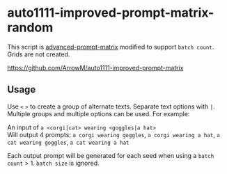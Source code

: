 # auto1111-improved-prompt-matrix-random

This script is [advanced-prompt-matrix](https://github.com/GRMrGecko/stable-diffusion-webui-automatic/blob/advanced_matrix/scripts/advanced_prompt_matrix.py) modified to support `batch count`. Grids are not created.  

https://github.com/ArrowM/auto1111-improved-prompt-matrix

## Usage

Use `<` `>` to create a group of alternate texts. Separate text options with `|`. Multiple groups and multiple options can be used. For example:

An input of `a <corgi|cat> wearing <goggles|a hat>`  
Will output 4 prompts: `a corgi wearing goggles`, `a corgi wearing a hat`, `a cat wearing goggles`, `a cat wearing a hat`

Each output prompt will be generated for each seed when using a `batch count` > 1. `batch size` is ignored.
